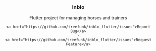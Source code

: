 <a name="readme-top"></a>




<!-- PROJECT LOGO -->
<br />
<div align="center">
  <!-- <a href="https://github.com/treefunk/inblo_flutter">
    <img src="assets/images/img_login_banner.jpg" alt="Logo" width=" height="80">
  </a> -->

<h3 align="center">Inblo</h3>

  <p align="center">
    Flutter project for managing horses and trainers
    <br />
 
    <a href="https://github.com/treefunk/inblo_flutter/issues">Report Bug</a>
    ·
    <a href="https://github.com/treefunk/inblo_flutter/issues">Request Feature</a>
  </p>
</div>



